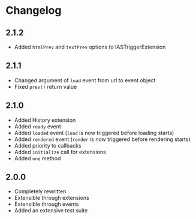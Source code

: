 Changelog
=========

## 2.1.2

* Added `htmlPrev` and `textPrev` options to IASTriggerExtension

## 2.1.1

* Changed argument of `load` event from url to event object
* Fixed `prev()` return value

## 2.1.0

* Added History extension
* Added `ready` event
* Added `loaded` event (`load` is now triggered before loading starts)
* Added `rendered` event (`render` is now triggered before rendering starts)
* Added priority to callbacks
* Added `initialize` call for extensions
* Added `one` method

## 2.0.0

* Completely rewritten
* Extensible through extensions
* Extensible through events
* Added an extensive test suite

